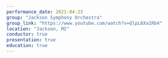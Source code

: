 ```yaml
---
performance_date: 2021-04-23
group: "Jackson Symphony Orchestra"
group_link: "https://www.youtube.com/watch?v=QlpL6Xa1Rb4"
location: "Jackson, MI"
conductor: true
presentation: true
education: true
---
```


